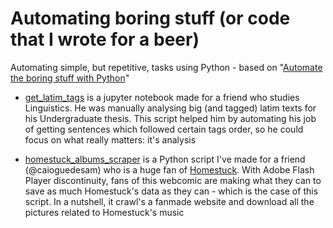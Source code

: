 # Automating boring stuff (or code that I wrote for a beer)
 Automating simple, but repetitive, tasks using Python - based on "[Automate the boring stuff with Python](https://g.co/kgs/5k2D27)"

- [get_latim_tags](https://github.com/vitor-mafra/automating_boring_stuff/blob/master/get_tags_latim.ipynb) is a jupyter notebook made for a friend who studies Linguistics. He was manually analysing big (and tagged) latim texts for his Undergraduate thesis. This script helped him by automating his job of getting sentences which followed certain tags order, so he could focus on what really matters: it's analysis

- [homestuck_albums_scraper](https://github.com/vitor-mafra/automating_boring_stuff/tree/master/homestuck_albums_scraper) is a Python script I've made for a friend (@caioguedesam) who is a huge fan of [Homestuck](https://www.homestuck.com/). With Adobe Flash Player discontinuity, fans of this webcomic are making what they can to save as much Homestuck's data as they can - which is the case of this script. In a nutshell, it crawl's a fanmade website and download all the pictures related to Homestuck's music

